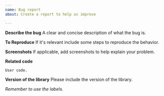 ```yaml
---
name: Bug report
about: Create a report to help us improve

---
```


**Describe the bug**
A clear and concise description of what the bug is.

**To Reproduce**
If it's relevant include some steps to reproduce the behavior.

**Screenshots**
If applicable, add screenshots to help explain your problem.

**Related code**
```
User code.
```

**Version of the library**
Please include the version of the library.

*Remember to use the labels.*
